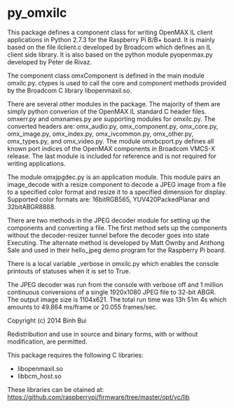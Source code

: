 py_omxilc
=========

This package defines a component class for writing OpenMAX IL client applications in Python 2.7.3
for the Raspberry Pi B/B+ board. It is mainly based on the file ilclient.c developed by Broadcom
which defines an IL client side library. It is also based on the python module pyopenmax.py
developed by Peter de Rivaz.

The component class omxComponent is defined in the main module omxilc.py. ctypes is used to call
the core and component methods provided by the Broadcom C library libopenmaxil.so.

There are several other modules in the package. The majority of them are simply python converion of
the OpenMAX IL standard C header files. omxerr.py and omxnames.py are supporting modules for omxilc.py.
The converted headers are: omx_audio.py, omx_component.py, omx_core.py, omx_image.py, omx_index.py,
omx_ivcommon.py, omx_other.py, omx_types.py, and omx_video.py. The module omxbcport.py defines all
known port indices of the OpenMAX components in Broadcom VMCS-X release. The last module is included
for reference and is not required for writing applications.

The module omxjpgdec.py is an application module. This module pairs an image_decode with a resize
component to decode a JPEG image from a file to a specified color format and resize it to a specified
dimension for display. Supported color formats are: 16bitRGB565, YUV420PackedPlanar and 32bitABGR8888.

There are two methods in the JPEG decoder module for setting up the components and converting a file.
The first method sets up the components without the decoder-resizer tunnel before the decoder goes
into state Executing. The alternate method is developed by Matt Ownby and Anthong Sale and used in
their hello_jpeg demo program for the Raspberry Pi board.

There is a local variable _verbose in omxilc.py which enables the console printouts of statuses when
it is set to True.

The JPEG decoder was run from the console with verbose off and 1 million continuous conversions of
a single 1920x1080 JPEG file to 32-bit ABGR. The output image size is 1104x621. The total run time
was 13h 51m 4s which amounts to 49.864 ms/frame or 20.055 frames/sec.

Copyright (c) 2014 Binh Bui

Redistribution and use in source and binary forms, with or without
modification, are permitted.

This package requires the following C libraries:
- libopenmaxil.so
- libbcm_host.so

These libraries can be otained at:
https://github.com/raspberrypi/firmware/tree/master/opt/vc/lib
